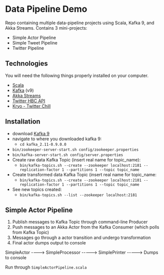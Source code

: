 # Data Pipeline Demo
Repo containing multiple data-pipeline projects using Scala, Kafka 9, and Akka Streams. Contains 3 mini-projects:
* Simple Actor Pipeline
* Simple Tweet Pipeline
* Twitter Pipeline

## Technologies

You will need the following things properly installed on your computer.

* [Scala](http://www.scala-lang.org/download)
* [Kafka](http://kafka.apache.org/downloads.html) (v9)
* [Akka Streams](http://doc.akka.io/docs/akka-stream-and-http-experimental/2.0.2/scala.html)
* [Twitter HBC API](https://github.com/twitter/hbc)
* [Kryo - Twitter Chill](https://github.com/twitter/chill)

## Installation

* download [Kafka 9](http://kafka.apache.org/downloads.html)
* navigate to where you downloaded kafka 9: 
  * `cd kafka_2.11-0.9.0.0`
* `bin/zookeeper-server-start.sh config/zookeeper.properties`
* `bin/kafka-server-start.sh config/server.properties`
* Create raw data Kafka Topic (insert real name for topic_name): 
  * `bin/kafka-topics.sh --create --zookeeper localhost:2181 --replication-factor 1 --partitions 1 --topic topic_name`
* Create transformed data Kafka Topic (insert real name for topic_name: 
  * `bin/kafka-topics.sh --create --zookeeper localhost:2181 --replication-factor 1 --partitions 1 --topic topic_name`
* See new topics created:
  * `bin/kafka-topics.sh --list --zookeeper localhost:2181`

## Simple Actor Pipeline

1. Publish messages to Kafka Topic through command-line Producer
2. Push messages to an Akka Actor from the Kafka Consumer (which polls from Kafka Topic)
3. Messages go through a actor transition and undergo transformation
4. Final actor dumps output to console

SimpleActor ----> SimpleProcessor -----> SimplePrinter -----> Dumps to console

Run through `SimpleActorPipeline.scala`


